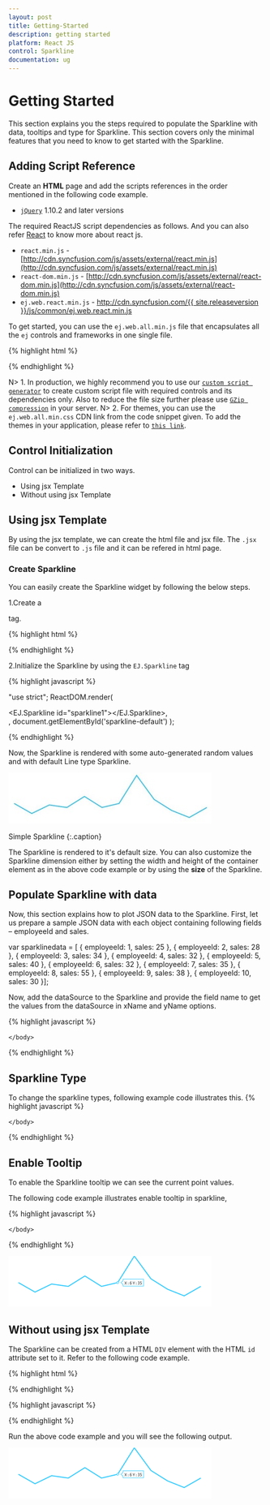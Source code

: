 ```yaml
---
layout: post
title: Getting-Started
description: getting started
platform: React JS
control: Sparkline
documentation: ug
---
```

# Getting Started

This section explains you the steps required to populate the Sparkline with data, tooltips and type for Sparkline. This section covers only the minimal features that you need to know to get started with the Sparkline.


## Adding Script Reference

Create an **HTML** page and add the scripts references in the order mentioned in the following code example.

* [`jQuery`](http://jquery.com) 1.10.2 and later versions


The required ReactJS script dependencies as follows. And you can also refer [React](https://facebook.github.io/react/docs/getting-started.html) to know more about react js.

* `react.min.js` - [http://cdn.syncfusion.com/js/assets/external/react.min.js](http://cdn.syncfusion.com/js/assets/external/react.min.js)
* `react-dom.min.js` - [http://cdn.syncfusion.com/js/assets/external/react-dom.min.js](http://cdn.syncfusion.com/js/assets/external/react-dom.min.js)
* `ej.web.react.min.js` - [http://cdn.syncfusion.com/{{ site.releaseversion }}/js/common/ej.web.react.min.js](http://cdn.syncfusion.com/14.3.0.49/js/common/ej.web.react.min.js)

To get started, you can use the `ej.web.all.min.js` file that encapsulates all the `ej` controls and frameworks in one single file.

{% highlight html %}
<!DOCTYPE html>
   <html>
     <head>
        <meta name="viewport" content="width=device-width, initial-scale=1.0">
        <meta name="description" content="Essential Studio for React JS">
        <meta name="author" content="Syncfusion">
        <title>Getting Started for Ribbon React JS</title>
        <!-- Essential Studio for JavaScript  theme reference -->
        <link href="http://cdn.syncfusion.com/{{ site.releaseversion }}/js/web/flat-azure/ej.web.all.min.css" rel="stylesheet" />
        <!-- Essential Studio for JavaScript  script references -->
        <script src="http://cdn.syncfusion.com/js/assets/external/jquery-3.0.0.min.js"></script>
         <script src="http://cdn.syncfusion.com/js/assets/external/react.min.js"></script>
        <script src="http://cdn.syncfusion.com/js/assets/external/react-dom.min.js"></script>
        <script src="http://cdn.syncfusion.com/{{ site.releaseversion }}/js/web/ej.web.all.min.js"></script>
        <script src="http://cdn.syncfusion.com/{{ site.releaseversion }}/js/common/ej.web.react.min.js"></script>
        <!-- Add your custom scripts here -->
    </head>
        <body>
        </body>
   </html>

{% endhighlight %}

N> 1. In production, we highly recommend you to use our [`custom script generator`](http://help.syncfusion.com/js/custom-script-generator) to create custom script file with required controls and its dependencies only. Also to reduce the file size further please use [`GZip compression`](https://developers.google.com/web/fundamentals/performance/optimizing-content-efficiency/optimize-encoding-and-transfer?hl=en) in your server.
N> 2. For themes, you can use the `ej.web.all.min.css` CDN link from the code snippet given. To add the themes in your application, please refer to [`this link`](http://help.syncfusion.com/js/theming-in-essential-javascript-components).

## Control Initialization

Control can be initialized in two ways.

 * Using jsx Template
 * Without using jsx Template
 
## Using jsx Template

By using the jsx template, we can create the html file and jsx file. The `.jsx` file can be convert to `.js` file and it can be refered in html page.

### Create Sparkline

You can easily create the Sparkline widget by following  the below steps.

1.Create a <div> tag.
	
   {% highlight html %}

<!DOCTYPE html>
<html>    
    <body>
	<div id="sparkline-default" ></div>
            <script src="app/sparkline/default.js"></script>    
    </body>
</html>

{% endhighlight %}


2.Initialize the Sparkline by using the `EJ.Sparkline` tag

{% highlight javascript %}

"use strict";
ReactDOM.render(
    <div className="default">
        <EJ.Sparkline id="sparkline1"></EJ.Sparkline>,
    </div>,
    document.getElementById('sparkline-default')
    );

{% endhighlight %}

Now, the Sparkline is rendered with some auto-generated random values and with default Line type Sparkline.

![](Getting-Started_images/Getting-Started_img1.jpg)

Simple Sparkline
{:.caption}

 The Sparkline is rendered to it's default size. You can also customize the Sparkline dimension either by setting the width and height of the container element as in the above code example or by using the **size** of the Sparkline.


## Populate Sparkline with data

Now, this section explains how to plot JSON data to the Sparkline. First, let us prepare a sample JSON data with each object containing following fields – employeeId and sales.

var sparklinedata = [
{ employeeId: 1, sales: 25 },
{ employeeId: 2, sales: 28 },
{ employeeId: 3, sales: 34 },
{ employeeId: 4, sales: 32 },
{ employeeId: 5, sales: 40 },
{ employeeId: 6, sales: 32 },
{ employeeId: 7, sales: 35 },
{ employeeId: 8, sales: 55 },
{ employeeId: 9, sales: 38 },
{ employeeId: 10, sales: 30 }];

Now, add the dataSource to the Sparkline and provide the field name to get the values from the dataSource in xName and yName options.

{% highlight javascript %}
<script type="text/babel">

<!DOCTYPE html>
<html>    
    <body>
        <script type="text/babel">
            ReactDOM.render(
                     <div className="default">
                        <EJ.Sparkline id="sparkline1" dataSource={sparklinedata} xName="employeeId" yName="sales"></EJ.Sparkline>,
                     </div>,
                     document.getElementById('sparkline-default')
                     );
        </script>
    </body>
</html>


{% endhighlight %}


## Sparkline Type 

 To change the sparkline types, following example code illustrates this.
{% highlight javascript %}

<script type="text/babel">

<!DOCTYPE html>
<html>    
    <body>
        <script type="text/babel">
            ReactDOM.render(
                     <div className="default">
                        <EJ.Sparkline id="sparkline1" type="column"></EJ.Sparkline>,
                     </div>,
                     document.getElementById('sparkline-default')
                     );
        </script>
    </body>
</html>


{% endhighlight %}


## Enable Tooltip

To enable the Sparkline tooltip we can see the current point values.

The following code example illustrates enable tooltip in sparkline,

{% highlight javascript %}

<script type="text/babel">
  var tooltip =    {
                visible: true,
                   };
<!DOCTYPE html>
<html>    
    <body>
        <script type="text/babel">
            ReactDOM.render(
                     <div className="default">
                        <EJ.Sparkline id="sparkline1" tooltip={tooltip}></EJ.Sparkline>,
                     </div>,
                     document.getElementById('sparkline-default')
                     );
        </script>
    </body>
</html>

{% endhighlight %}

![](Getting-Started_images/Getting-Started_img2.png)


## Without using jsx Template

The Sparkline can be created from a HTML `DIV` element with the HTML `id` attribute set to it. Refer to the following code example.

{% highlight html %}

<div id="sparkline-default"></div>
           
{% endhighlight %}

{% highlight javascript %}

<script type="text/babel">

var tooltip =    {
                visible: true,
                   };

 var dataSource1= [25,28,34,32,40,32,35,55,38,30];                  
        

ReactDOM.render(
    React.createElement(EJ.Sparkline, {id: "sparkline1", 
    dataSource: dataSource1, 
    tooltip: tooltip, 
    type: "line", 
     }
    ),
    document.getElementById('sparkline- default')
);

</script>
 {% endhighlight %}
 
 Run the above code example and you will see the following output.

![](Getting-Started_images/Getting-Started_img2.png)  